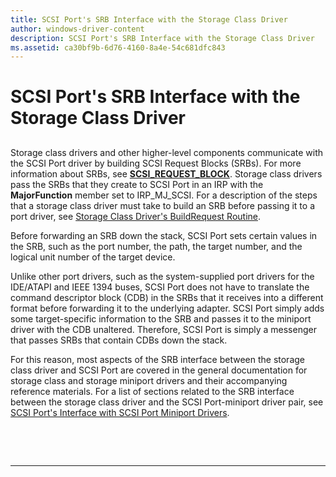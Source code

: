 ```yaml
---
title: SCSI Port's SRB Interface with the Storage Class Driver
author: windows-driver-content
description: SCSI Port's SRB Interface with the Storage Class Driver
ms.assetid: ca30bf9b-6d76-4160-8a4e-54c681dfc843
---
```


# SCSI Port's SRB Interface with the Storage Class Driver


## <span id="ddk_scsi_ports_srb_interface_with_the_storage_class_driver_kg"></span><span id="DDK_SCSI_PORTS_SRB_INTERFACE_WITH_THE_STORAGE_CLASS_DRIVER_KG"></span>


Storage class drivers and other higher-level components communicate with the SCSI Port driver by building SCSI Request Blocks (SRBs). For more information about SRBs, see [**SCSI\_REQUEST\_BLOCK**](https://msdn.microsoft.com/library/windows/hardware/ff565393). Storage class drivers pass the SRBs that they create to SCSI Port in an IRP with the **MajorFunction** member set to IRP\_MJ\_SCSI. For a description of the steps that a storage class driver must take to build an SRB before passing it to a port driver, see [Storage Class Driver's BuildRequest Routine](storage-class-driver-s-buildrequest-routine.md).

Before forwarding an SRB down the stack, SCSI Port sets certain values in the SRB, such as the port number, the path, the target number, and the logical unit number of the target device.

Unlike other port drivers, such as the system-supplied port drivers for the IDE/ATAPI and IEEE 1394 buses, SCSI Port does not have to translate the command descriptor block (CDB) in the SRBs that it receives into a different format before forwarding it to the underlying adapter. SCSI Port simply adds some target-specific information to the SRB and passes it to the miniport driver with the CDB unaltered. Therefore, SCSI Port is simply a messenger that passes SRBs that contain CDBs down the stack.

For this reason, most aspects of the SRB interface between the storage class driver and SCSI Port are covered in the general documentation for storage class and storage miniport drivers and their accompanying reference materials. For a list of sections related to the SRB interface between the storage class driver and the SCSI Port-miniport driver pair, see [SCSI Port's Interface with SCSI Port Miniport Drivers](scsi-port-s-interface-with-scsi-port-miniport-drivers.md).

 

 


--------------------


